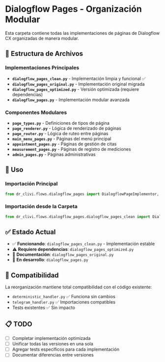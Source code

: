 # Dialogflow Pages - Organización Modular

Esta carpeta contiene todas las implementaciones de páginas de Dialogflow CX organizadas de manera modular.

## 📁 Estructura de Archivos

### Implementaciones Principales
- **`dialogflow_pages_clean.py`** - Implementación limpia y funcional ✅
- **`dialogflow_pages_original.py`** - Implementación original migrada
- **`dialogflow_pages_optimized.py`** - Versión optimizada (requiere dependencias)
- **`dialogflow_pages.py`** - Implementación modular avanzada

### Componentes Modulares
- **`page_types.py`** - Definiciones de tipos de página
- **`page_renderer.py`** - Lógica de renderizado de páginas
- **`page_router.py`** - Lógica de ruteo entre páginas
- **`main_menu_pages.py`** - Páginas del menú principal
- **`appointment_pages.py`** - Páginas de gestión de citas
- **`measurement_pages.py`** - Páginas de registro de mediciones
- **`admin_pages.py`** - Páginas administrativas

## 🚀 Uso

### Importación Principal
```python
from dr_clivi.flows.dialogflow_pages import DialogflowPageImplementor, PageType
```

### Importación desde la Carpeta
```python
from dr_clivi.flows.dialogflow_pages.dialogflow_pages_clean import DialogflowPageImplementor
```

## ✅ Estado Actual

- ✅ **Funcionando**: `dialogflow_pages_clean.py` - Implementación estable
- ⚠️ **Requiere dependencias**: `dialogflow_pages_optimized.py` 
- 📄 **Documentación**: `dialogflow_pages_original.py`
- 🚧 **En desarrollo**: `dialogflow_pages.py`

## 🔄 Compatibilidad

La reorganización mantiene total compatibilidad con el código existente:

- `deterministic_handler.py` ✅ Funciona sin cambios
- `telegram_handler.py` ✅ Importaciones compatibles  
- Tests existentes ✅ Sin impacto

## 📋 TODO

- [ ] Completar implementación optimizada
- [ ] Unificar todas las versiones en una sola
- [ ] Agregar tests específicos para cada implementación
- [ ] Documentar diferencias entre versiones

